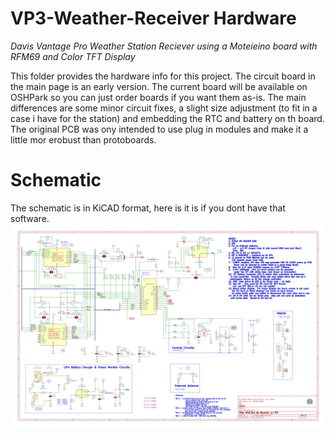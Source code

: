 # VP3-Weather-Receiver Hardware
*Davis Vantage Pro Weather Station Reciever using a Moteieino board with RFM69 and Color TFT Display*

This folder provides the hardware info for this project. The circuit board in the main page is an early version.  The current board will be available on OSHPark so you can just order boards if you want them as-is.  The main differences are some minor circuit fixes, a slight size adjustment (to fit in a case i have for the station) and embedding the RTC and battery on th board.  The original PCB was ony intended to use plug in modules and make it a little mor erobust than protoboards.

# Schematic

The schematic is in KiCAD format, here is it is if you dont have that software. 
![VP2_TFT-Weather-Receiver](https://github.com/b-wave/VP2_TFT-Weather-Receiver/blob/master/Docs/Schematic.png)

